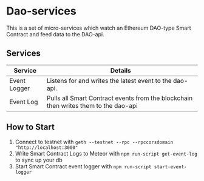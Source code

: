 # Dao-services

This is a set of micro-services which watch an Ethereum DAO-type Smart Contract and feed data to the DAO-api.

## Services

Service | Details
---|---
Event Logger | Listens for and writes the latest event to the dao-api.
Event Log | Pulls all Smart Contract events from the blockchain then writes them to the dao-api

## How to Start

1. Connect to testnet with `geth --testnet --rpc --rpccorsdomain "http://localhost:3000"`
2. Write Smart Contract Logs to Meteor with `npm run-script get-event-log` to sync up your db
3. Start Smart Contract event logger with `npm run-script start-event-logger`
